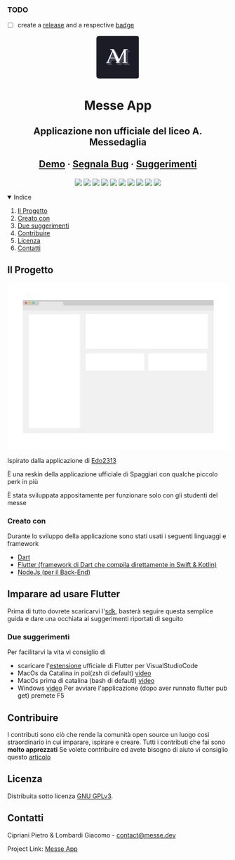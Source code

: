 ### TODO

- [ ] create a [release](https://github.com/Lomba8/MesseApp-v2/releases/new) and a respective [badge](https://shields.io/category/version)
<p align="center">
  <a href="https://github.com/Lomba8/Messe-App-v2">
    <img src="https://github.com/Lomba8/messe-app-status/blob/master/messeapp.png?raw=true" alt="Logo" width="100" height="100" style="border-radius: 10%">
  </a>

 <h1 align="center">Messe App</h1>
 <h2 align="center">

  <p align="center">
    Applicazione non ufficiale del liceo A. Messedaglia <br>
    <br />
    <a href="https://app.messe.dev">Demo</a>
    ·
    <a href="https://github.com/Lomba8/MesseApp-v2/issues">Segnala Bug</a>
    ·
    <a href="https://github.com/Lomba8/MesseApp-v2/issues">Suggerimenti</a>
  </p>
</p>

</h2>

<p align="center">
  
<img src="https://img.shields.io/badge/License-GPLv3-blue.svg">

<img src="https://img.shields.io/badge/made%20with-flutter-darkgreen.svg" >

<img src="https://img.shields.io/github/contributors/Lomba8/MesseApp-v2?color=red">

<img src="https://badgen.net/badge/Open%20Source%20%3F/Yes%21/blue?icon=github" >

<img src="https://img.shields.io/github/last-commit/Lomba8/MesseApp-v2?color=pink">

<img src="https://img.shields.io/badge/License-GPL%20v3-yellow.svg">

<img src="https://img.shields.io/github/stars/Lomba8/MesseApp-v2.svg?style=flat">

<img src="https://img.shields.io/website?up_color=blue&url=https%3A%2F%2Fapp.messe.dev">

<img src="https://img.shields.io/github/issues/Lomba8/MesseApp-v2">

<img src="https://img.shields.io/badge/PRs-welcome-purple.svg?style=flat">
</p>

<!-- TABLE OF CONTENTS -->
<details open="open">
  <summary>Indice</summary>
  <ol>
    <li>
      <a href="#il-progetto">Il Progetto</a>
    </li>
    <li>
     <a href="#creato-con">Creato con</a>
    </li>
    <li>
      <a href="#due-suggerimenti">Due suggerimenti</a>
    </li>
    <li>
     <a href="#contribuire">Contribuire</a>
    </li>
    <li>
      <a href="#licenza">Licenza</a>
    </li>
    <li>
     <a href="#contatti">Contatti</a>
    </li>
  </ol>
</details>

<!-- ABOUT THE PROJECT -->

## Il Progetto

[![Product Name Screen Shot](https://github.com/Lomba8/messe-app-status/blob/master/screenshot.png?raw=true)](https://messe.dev)

Ispirato dalla applicazione di [Edo2313](https://github.com/edo2313)

È una reskin della applicazione ufficiale di Spaggiari con qualche piccolo perk in più

È stata sviluppata appositamente per funzionare solo con gli studenti del messe

### Creato con

Durante lo sviluppo della applicazione sono stati usati i seguenti linguaggi e framework

- [Dart](https://dart.dev)
- [Flutter (framework di Dart che compila direttamente in Swift & Kotlin)](https://flutter.dev)
- [NodeJs (per il Back-End)](https://nodejs.org/en/)

<!-- GETTING STARTED -->

## Imparare ad usare Flutter

Prima di tutto dovrete scaricarvi l'[sdk](https://flutter.dev/docs/get-started/install), basterà seguire questa semplice guida e dare una occhiata ai suggerimenti riportati di seguito

### Due suggerimenti

Per facilitarvi la vita vi consiglio di

- scaricare l'[estensione](https://marketplace.visualstudio.com/items?itemName=Dart-Code.flutter) ufficiale di Flutter per VisualStudioCode
- MacOs da Catalina in poi(zsh di default) [video](https://www.youtube.com/watch?v=U4TJ5ITGe5Y)
- MacOs prima di catalina (bash di defautl) [video](https://www.youtube.com/watch?v=N5hZwH0ySk8)
- Windows [video](https://www.youtube.com/watch?v=as4VlE2TjhM)
  Per avviare l'applicazione (dopo aver runnato flutter pub get) premete F5

## Contribuire

I contributi sono ciò che rende la comunità open source un luogo così straordinario in cui imparare, ispirare e creare. Tutti i contributi che fai sono **molto apprezzati**
Se volete contribuire ed avete bisogno di aiuto vi consiglio questo [articolo](https://medium.com/acadevmy/github-guida-per-principianti-per-contribuire-ad-un-progetto-757f9e619149)

<!-- LICENSE -->

## Licenza

Distribuita sotto licenza [GNU GPLv3](../LICENSE.md).

<!-- CONTACT -->

## Contatti

Cipriani Pietro & Lombardi Giacomo - [contact@messe.dev](mailto:contact@messe.dev)

Project Link: [Messe App](https://github.com/Lomba8/MesseApp-v2)
